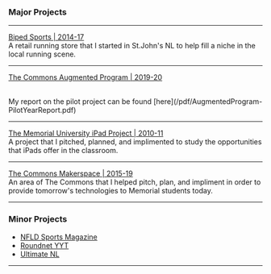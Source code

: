 ### Major Projects 

---
[Biped Sports | 2014-17](https://www.facebook.com/bipedsports)
<br>A retail running store that I started in St.John's NL to help fill a niche in the local running scene. 

---
[The Commons Augmented Program | 2019-20](https://thecommons.mun.ca/augmented.php)
<!-- <img src="images/dummy_thumbnail.jpg?raw=true"/>  COMMENTED OUT -->
<br>
My report on the pilot project can be found [here](/pdf/AugmentedProgram-PilotYearReport.pdf)

---
[The Memorial University iPad Project | 2010-11](http://example.com/)
<br>A project that I pitched, planned, and implimented to study the opportunities that iPads offer in the classroom.

---
[The Commons Makerspace | 2015-19](https://thecommons.mun.ca/makerspace.php)
<br>An area of The Commons that I helped pitch, plan, and impliment in order to provide tomorrow's technologies to Memorial students today.



---

### Minor Projects

- [NFLD Sports Magazine](https://www.facebook.com/nfldsportsmag)
- [Roundnet YYT](https://www.facebook.com/roundnetyyt)
- [Ultimate NL](https://www.ultimatenl.ca/)


---







